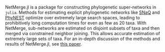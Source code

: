 NetMerge.jl is a package for constructing phylogenetic super-networks in `julia`. Methods for estimating explicit phylogenetic networks like [SNaQ](https://crsl4.github.io/PhyloNetworks.jl/latest/man/snaq_plot/#Network-Estimation) and [PhyNEST](https://github.com/sungsik-kong/PhyNEST.jl) optimize over extremely large search spaces, leading to prohibitively long computation times for even as few as 20 taxa. With NetMerge, sub-networks are estimated on disjoint subsets of taxa and then merged via constrained neighbor joining. This allows accurate estimation of extremely large sets of taxa. For an in-depth discussion of the methods and results of NetMerge.jl, see [this paper](https://needsalink.com).
